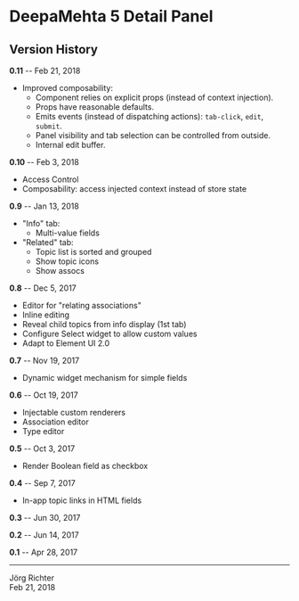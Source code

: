 # DeepaMehta 5 Detail Panel

## Version History

**0.11** -- Feb 21, 2018

* Improved composability:
    * Component relies on explicit props (instead of context injection).
    * Props have reasonable defaults.
    * Emits events (instead of dispatching actions): `tab-click`, `edit`, `submit`.
    * Panel visibility and tab selection can be controlled from outside.
    * Internal edit buffer.

**0.10** -- Feb 3, 2018

* Access Control
* Composability: access injected context instead of store state

**0.9** -- Jan 13, 2018

* "Info" tab:
    * Multi-value fields
* "Related" tab:
    * Topic list is sorted and grouped
    * Show topic icons
    * Show assocs

**0.8** -- Dec 5, 2017

* Editor for "relating associations"
* Inline editing
* Reveal child topics from info display (1st tab)
* Configure Select widget to allow custom values
* Adapt to Element UI 2.0

**0.7** -- Nov 19, 2017

* Dynamic widget mechanism for simple fields

**0.6** -- Oct 19, 2017

* Injectable custom renderers
* Association editor
* Type editor

**0.5** -- Oct 3, 2017

* Render Boolean field as checkbox

**0.4** -- Sep 7, 2017

* In-app topic links in HTML fields

**0.3** -- Jun 30, 2017

**0.2** -- Jun 14, 2017

**0.1** -- Apr 28, 2017

------------
Jörg Richter  
Feb 21, 2018
